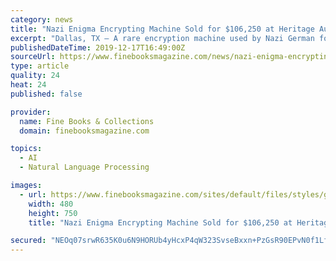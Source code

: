 ```yaml
---
category: news
title: "Nazi Enigma Encrypting Machine Sold for $106,250 at Heritage Auctions"
excerpt: "Dallas, TX – A rare encryption machine used by Nazi German forces to communicate without interception and translation by opposing nations sold for more than four times its opening bid to end at $106,250. The cypher device was offered at a public auction ..."
publishedDateTime: 2019-12-17T16:49:00Z
sourceUrl: https://www.finebooksmagazine.com/news/nazi-enigma-encrypting-machine-sold-106250-heritage-auctions
type: article
quality: 24
heat: 24
published: false

provider:
  name: Fine Books & Collections
  domain: finebooksmagazine.com

topics:
  - AI
  - Natural Language Processing

images:
  - url: https://www.finebooksmagazine.com/sites/default/files/styles/gallery_item/public/media-images/2019-12/enigma-machine-ha-copy.jpg?itok=Gd8saBdN
    width: 480
    height: 750
    title: "Nazi Enigma Encrypting Machine Sold for $106,250 at Heritage Auctions"

secured: "NEOq07srwR635K0u6N9HORUb4yHcxP4qW323SvseBxxn+PzGsR90EPvN0f1LfXhtalBHzKpvzsezP2WOLDA7ne8nuq0nDF4pKdNVqODPn5OWsgP4vNxIRdsIRLzTJBtGqw1WSxHRPSvxfC+3yMbGKVg4ZZquKWApGCNLHVqnxP6OktVOCd0n0MatZBnlBPe0aTA7T8DoRBSNFWiWEg/7NHxuooEY3cceha/Uw0WduKMBWd66ZHK7p3tpdyEKTrZLofoy+sLSx66ePAykcqJzEg==;lGqDpDoR7RfRMczqql/y6w=="
---
```


